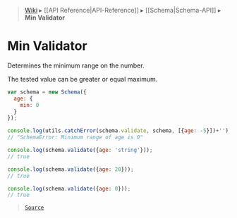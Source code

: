 > [Wiki](Home) ▸ [[API Reference|API-Reference]] ▸ [[Schema|Schema-API]] ▸ **Min Validator**

# Min Validator

Determines the minimum range on the number.

The tested value can be greater or equal maximum.

```javascript
var schema = new Schema({
  age: {
    min: 0
  }
});

console.log(utils.catchError(schema.validate, schema, [{age: -5}])+'');
// "SchemaError: Minimum range of age is 0"

console.log(schema.validate({age: 'string'}));
// true

console.log(schema.validate({age: 20}));
// true

console.log(schema.validate({age: 0}));
// true
```

> [`Source`](/Neft-io/neft/blob/8a7d1218650a3ad43d88cdbda24dae5a72a732ea/src/schema/validators/min.litcoffee#min-validator)

